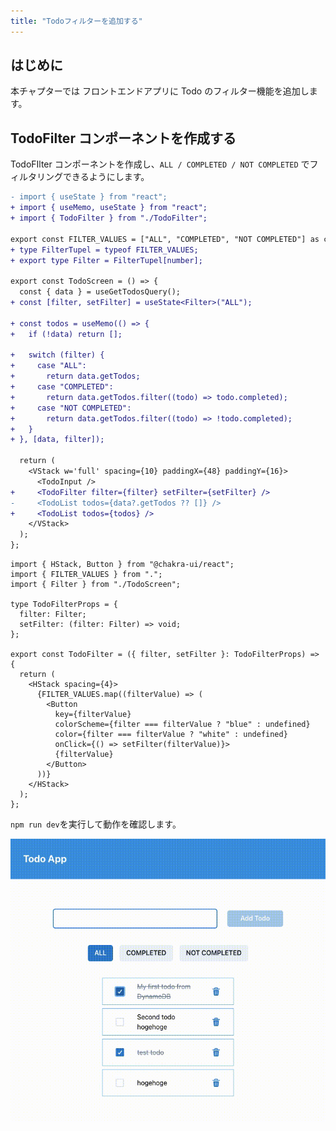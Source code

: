 ```yaml
---
title: "Todoフィルターを追加する"
---
```


## はじめに

本チャプターでは フロントエンドアプリに Todo のフィルター機能を追加します。

## TodoFilter コンポーネントを作成する

TodoFIlter コンポーネントを作成し、`ALL / COMPLETED / NOT COMPLETED` でフィルタリングできるようにします。

```diff js: ./frontend/components/Todo/TodoScreen.tsx
- import { useState } from "react";
+ import { useMemo, useState } from "react";
+ import { TodoFilter } from "./TodoFilter";

export const FILTER_VALUES = ["ALL", "COMPLETED", "NOT COMPLETED"] as const;
+ type FilterTupel = typeof FILTER_VALUES;
+ export type Filter = FilterTupel[number];

export const TodoScreen = () => {
  const { data } = useGetTodosQuery();
+ const [filter, setFilter] = useState<Filter>("ALL");

+ const todos = useMemo(() => {
+   if (!data) return [];

+   switch (filter) {
+     case "ALL":
+       return data.getTodos;
+     case "COMPLETED":
+       return data.getTodos.filter((todo) => todo.completed);
+     case "NOT COMPLETED":
+       return data.getTodos.filter((todo) => !todo.completed);
+   }
+ }, [data, filter]);

  return (
    <VStack w='full' spacing={10} paddingX={48} paddingY={16}>
      <TodoInput />
+     <TodoFilter filter={filter} setFilter={setFilter} />
-     <TodoList todos={data?.getTodos ?? []} />
+     <TodoList todos={todos} />
    </VStack>
  );
};
```

```js: ./frontend/components/Todo/TodoFilter.tsx
import { HStack, Button } from "@chakra-ui/react";
import { FILTER_VALUES } from ".";
import { Filter } from "./TodoScreen";

type TodoFilterProps = {
  filter: Filter;
  setFilter: (filter: Filter) => void;
};

export const TodoFilter = ({ filter, setFilter }: TodoFilterProps) => {
  return (
    <HStack spacing={4}>
      {FILTER_VALUES.map((filterValue) => (
        <Button
          key={filterValue}
          colorScheme={filter === filterValue ? "blue" : undefined}
          color={filter === filterValue ? "white" : undefined}
          onClick={() => setFilter(filterValue)}>
          {filterValue}
        </Button>
      ))}
    </HStack>
  );
};
```

`npm run dev`を実行して動作を確認します。

![](/images/todo-app-book/8-001.gif)
